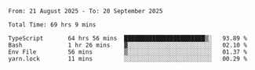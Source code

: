 <!--START_SECTION:waka-->

```abap
From: 21 August 2025 - To: 20 September 2025

Total Time: 69 hrs 9 mins

TypeScript       64 hrs 56 mins  ███████████████████████▒░   93.89 %
Bash             1 hr 26 mins    ▓░░░░░░░░░░░░░░░░░░░░░░░░   02.10 %
Env File         56 mins         ▒░░░░░░░░░░░░░░░░░░░░░░░░   01.37 %
yarn.lock        11 mins         ░░░░░░░░░░░░░░░░░░░░░░░░░   00.29 %
```

<!--END_SECTION:waka-->
